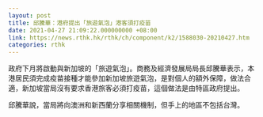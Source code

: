 ```yaml
---
layout: post
title: 邱騰華：港府提出「旅遊氣泡」港客須打疫苗
date: 2021-04-27 21:09:22.000000000 +08:00
link: https://news.rthk.hk/rthk/ch/component/k2/1588030-20210427.htm
categories: rthk
---
```


政府下月將啟動與新加坡的「旅遊氣泡」。商務及經濟發展局局長邱騰華表示，本港居民須完成疫苗接種才能參加新加坡旅遊氣泡，是對個人的額外保障，做法合適，新加坡當局沒有要求香港旅客必須打疫苗，這個做法是由特區政府提出。

邱騰華說，當局將向澳洲和新西蘭分享相關機制，但手上的地區不包括台灣。
